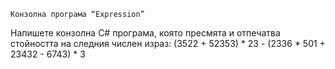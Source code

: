 	Конзолна програма “Expression”
	
Напишете конзолна C# програма, която пресмята и отпечатва стойността на следния числен израз:
(3522 + 52353) * 23 - (2336 * 501 + 23432 - 6743) * 3

